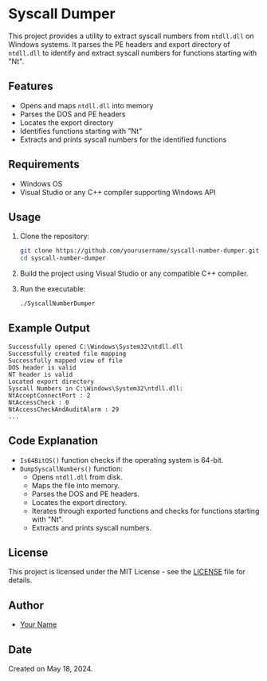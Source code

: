 
# Syscall Dumper

This project provides a utility to extract syscall numbers from `ntdll.dll` on Windows systems. It parses the PE headers and export directory of `ntdll.dll` to identify and extract syscall numbers for functions starting with "Nt".

## Features

- Opens and maps `ntdll.dll` into memory
- Parses the DOS and PE headers
- Locates the export directory
- Identifies functions starting with "Nt"
- Extracts and prints syscall numbers for the identified functions

## Requirements

- Windows OS
- Visual Studio or any C++ compiler supporting Windows API

## Usage

1. Clone the repository:
    ```sh
    git clone https://github.com/yourusername/syscall-number-dumper.git
    cd syscall-number-dumper
    ```

2. Build the project using Visual Studio or any compatible C++ compiler.

3. Run the executable:
    ```sh
    ./SyscallNumberDumper
    ```

## Example Output

```
Successfully opened C:\Windows\System32\ntdll.dll
Successfully created file mapping
Successfully mapped view of file
DOS header is valid
NT header is valid
Located export directory
Syscall Numbers in C:\Windows\System32\ntdll.dll:
NtAcceptConnectPort : 2
NtAccessCheck : 0
NtAccessCheckAndAuditAlarm : 29
...
```

## Code Explanation

- `Is64BitOS()` function checks if the operating system is 64-bit.
- `DumpSyscallNumbers()` function:
  - Opens `ntdll.dll` from disk.
  - Maps the file into memory.
  - Parses the DOS and PE headers.
  - Locates the export directory.
  - Iterates through exported functions and checks for functions starting with "Nt".
  - Extracts and prints syscall numbers.

## License

This project is licensed under the MIT License - see the [LICENSE](LICENSE) file for details.

## Author

- [Your Name](https://github.com/yourusername)

## Date

Created on May 18, 2024.
